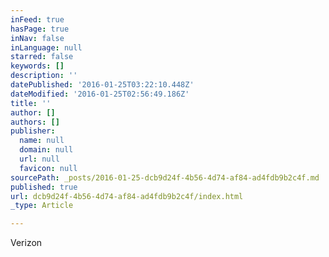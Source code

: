 ```yaml
---
inFeed: true
hasPage: true
inNav: false
inLanguage: null
starred: false
keywords: []
description: ''
datePublished: '2016-01-25T03:22:10.448Z'
dateModified: '2016-01-25T02:56:49.186Z'
title: ''
author: []
authors: []
publisher:
  name: null
  domain: null
  url: null
  favicon: null
sourcePath: _posts/2016-01-25-dcb9d24f-4b56-4d74-af84-ad4fdb9b2c4f.md
published: true
url: dcb9d24f-4b56-4d74-af84-ad4fdb9b2c4f/index.html
_type: Article

---
```

Verizon